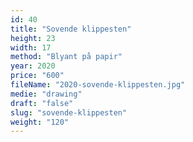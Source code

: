 ```yaml
---
id: 40
title: "Sovende klippesten"
height: 23
width: 17
method: "Blyant på papir"
year: 2020
price: "600"
fileName: "2020-sovende-klippesten.jpg"
medie: "drawing"
draft: "false"
slug: "sovende-klippesten"
weight: "120"
---
```

